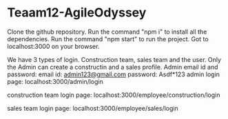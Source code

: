 # Teaam12-AgileOdyssey

Clone the github repository. 
Run the command "npm i" to install all the dependencies. 
Run the command "npm start" to run the project.
Got to localhost:3000 on your browser.

We have 3 types of login. Construction team, sales team and the user.
Only the Admin can create a constructin and a sales profile.
Admin email id and password:
email id: admin123@gmail.com
password: Asdf*123
admin login page: localhost:3000/admin/login

construction team login page: localhost:3000/employee/construction/login

sales team login page: localhost:3000/employee/sales/login
